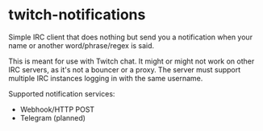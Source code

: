 # twitch-notifications

Simple IRC client that does nothing but send you a notification when your name or another word/phrase/regex is said.

This is meant for use with Twitch chat. It might or might not work on other IRC servers, as it's not a bouncer or a proxy. The server must support multiple IRC instances logging in with the same username.

Supported notification services:

* Webhook/HTTP POST
* Telegram (planned)
